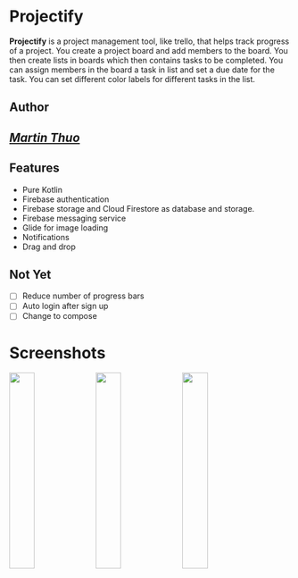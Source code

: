 # Projectify

**Projectify** is a project management tool, like trello, that helps track progress of a project.
You create a project board and add members to the board. You then create lists in boards which then contains tasks to be completed.
You can assign members in the board a task in list and set a due date for the task. You can set different color labels for different tasks in the list.

## Author
## *[Martin Thuo](https://twitter.com/mertoenjosh)*

## Features
- Pure Kotlin
- Firebase authentication
- Firebase storage and Cloud Firestore as database and storage.
- Firebase messaging service
- Glide for image loading
- Notifications
- Drag and drop

## Not Yet
- [ ] Reduce number of progress bars
- [ ] Auto login after sign up
- [ ] Change to compose

# Screenshots

<img src="https://user-images.githubusercontent.com/60392385/175503641-96bc3183-a321-4b73-9955-3e2dbf23f78f.png" width=30% height=30%> <img src="https://user-images.githubusercontent.com/60392385/175503667-077bcb7b-ce7a-40b0-a054-d9a8b9a47281.png" width=30% height=30%> <img src="https://user-images.githubusercontent.com/60392385/175503729-9fa0d101-9e44-42f2-a9d8-54af9237c20c.png" width=30% height=30%>